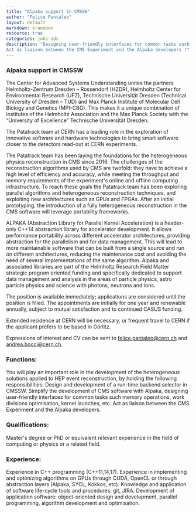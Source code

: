 ```yaml
---
title: "Alpaka support in CMSSW"
author: "Felice Pantaleo"
layout: default
markdown: kramdown
resource: true
categories: jobs-ads
description: "Designing user-friendly interfaces for common tasks such as memory operations, work divisions optimisation, and kernel launches, to simplify the development of CMS software with Alpaka.
Act as liaison between the CMS Experiment and the Alpaka developers !"
---
```

### Alpaka support in CMSSW

The Center for Advanced Systems Understanding unites the partners Helmholtz-Zentrum Dresden – Rossendorf (HZDR), Helmholtz Center for Environmental Research (UFZ), Technische Universität Dresden (Technical University of Dresden – TUD) and Max Planck Institute of Molecular Cell Biology and Genetics (MPI-CBG). This makes it a unique combination of institutes of the Helmholtz Association and the Max Planck Society with the “University of Excellence” Technische Universität Dresden.

The Patatrack team at CERN has a leading role in the exploration of innovative software and hardware technologies to bring smart software closer to the detectors read-out at CERN experiments. 

The Patatrack team has been laying the foundations for the heterogeneous physics reconstruction in CMS since 2016. The challenges of the reconstruction algorithms used by CMS are twofold: they have to achieve a high level of efficiency and accuracy, while meeting the throughput and memory requirements of the experiment's online and offline computing infrastructure. To reach these goals the Patatrack team has been exploring parallel algorithms and heterogeneous reconstruction techniques, and exploiting new architectures such as GPUs and FPGAs. After an initial prototyping, the introduction of a fully heterogeneous reconstruction in the CMS software will leverage portability frameworks.

ALPAKA (Abstraction Library for Parallel Kernel Acceleration) is a header-only C++14 abstraction library for accelerator development. It allows performance portability across different accelerator architectures, providing abstraction for the parallelism and for data management. This will lead to more maintainable software that can be built from a single source and run on different architectures, reducing the maintenance cost and avoiding the need of several implementations of the same algorithm. 
Alpaka and associated libraries are part of the Helmholtz Research Field Matter strategic program oriented funding and specifically dedicated to support data management and analysis in the areas of particle physics, astro particle physics and science with photons, neutrons and ions.

The position is available immediately; applications are considered until the position is filled.
The appointments are initially for one year and renewable annually, subject to mutual satisfaction and to continued CASUS funding.

Extended residence at CERN will be necessary, or frequent travel to CERN if the applicant prefers to be based in Görlitz.

Expressions of interest and CV can be sent to <felice.pantaleo@cern.ch> and <andrea.bocci@cern.ch>.

### Functions:
You will play an important role in the development of the heterogeneous solutions applied to HEP event reconstruction, by holding the following responsibilities:
Design and development of a run-time backend selector in CMSSW.
Simplify the development of CMS software with Alpaka, designing user-friendly interfaces for common tasks such memory operations, work divisions optimisation, kernel launches, etc.
Act as liaison between the CMS Experiment and the Alpaka developers.

### Qualifications: 
Master's degree or PhD or equivalent relevant experience in the field of computing or physics or a related field.

### Experience:
Experience in C++ programming (C++11,14,17).
Experience in implementing and optimizing algorithms on GPUs through CUDA, OpenCL or through abstraction layers (Alpaka, SYCL, Kokkos, etc).
Knowledge and application of software life-cycle tools and procedures: git, JIRA.
Development of application software: object-oriented design and development, parallel programming, algorithm development and optimisation.
